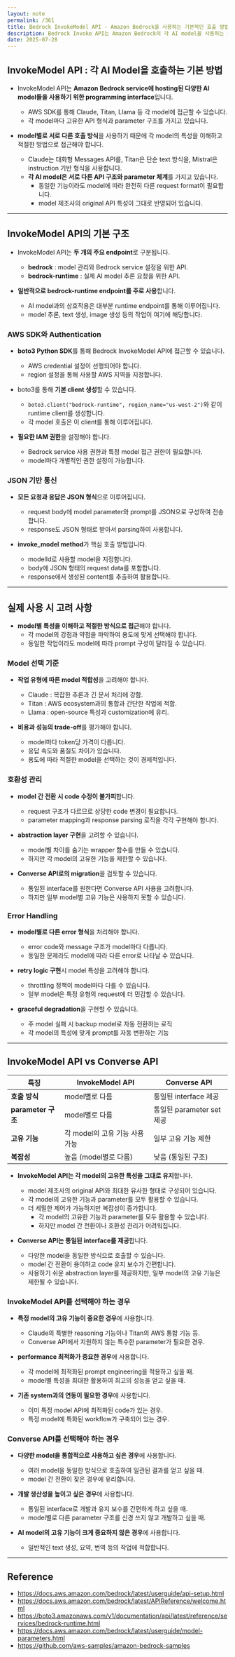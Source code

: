 ```yaml
---
layout: note
permalink: /361
title: Bedrock InvokeModel API - Amazon Bedrock을 사용하는 기본적인 호출 방법
description: Bedrock Invoke API는 Amazon Bedrock의 각 AI model을 사용하는 programming interface로, Claude, Titan, Llama 등 model마다 서로 다른 호출 방식과 parameter 구조를 가지고 있습니다.
date: 2025-07-28
---
```



## InvokeModel API : 각 AI Model을 호출하는 기본 방법

- InvokeModel API는 **Amazon Bedrock service에 hosting된 다양한 AI model들을 사용하기 위한 programming interface**입니다.
    - AWS SDK를 통해 Claude, Titan, Llama 등 각 model에 접근할 수 있습니다.
    - 각 model마다 고유한 API 형식과 parameter 구조를 가지고 있습니다.

- **model별로 서로 다른 호출 방식**을 사용하기 때문에 각 model의 특성을 이해하고 적절한 방법으로 접근해야 합니다.
    - Claude는 대화형 Messages API를, Titan은 단순 text 방식을, Mistral은 instruction 기반 형식을 사용합니다.
    - **각 AI model은 서로 다른 API 구조와 parameter 체계**를 가지고 있습니다.
        - 동일한 기능이라도 model에 따라 완전히 다른 request format이 필요합니다.
        - model 제조사의 original API 특성이 그대로 반영되어 있습니다.


---


## InvokeModel API의 기본 구조

- InvokeModel API는 **두 개의 주요 endpoint**로 구분됩니다.
    - **bedrock** : model 관리와 Bedrock service 설정을 위한 API.
    - **bedrock-runtime** : 실제 AI model 추론 요청을 위한 API.

- **일반적으로 bedrock-runtime endpoint를 주로 사용**합니다.
    - AI model과의 상호작용은 대부분 runtime endpoint를 통해 이루어집니다.
    - model 추론, text 생성, image 생성 등의 작업이 여기에 해당합니다.


### AWS SDK와 Authentication

- **boto3 Python SDK**를 통해 Bedrock InvokeModel API에 접근할 수 있습니다.
    - AWS credential 설정이 선행되어야 합니다.
    - region 설정을 통해 사용할 AWS 지역을 지정합니다.

- boto3를 통해 **기본 client 생성**할 수 있습니다.
    - `boto3.client("bedrock-runtime", region_name="us-west-2")`와 같이 runtime client를 생성합니다.
    - 각 model 호출은 이 client를 통해 이루어집니다.

- **필요한 IAM 권한**을 설정해야 합니다.
    - Bedrock service 사용 권한과 특정 model 접근 권한이 필요합니다.
    - model마다 개별적인 권한 설정이 가능합니다.


### JSON 기반 통신

- **모든 요청과 응답은 JSON 형식**으로 이루어집니다.
    - request body에 model parameter와 prompt를 JSON으로 구성하여 전송합니다.
    - response도 JSON 형태로 받아서 parsing하여 사용합니다.

- **invoke_model method**가 핵심 호출 방법입니다.
    - modelId로 사용할 model을 지정합니다.
    - body에 JSON 형태의 request data를 포함합니다.
    - response에서 생성된 content를 추출하여 활용합니다.


---


## 실제 사용 시 고려 사항

- **model별 특성을 이해하고 적절한 방식으로 접근**해야 합니다.
    - 각 model의 강점과 약점을 파악하여 용도에 맞게 선택해야 합니다.
    - 동일한 작업이라도 model에 따라 prompt 구성이 달라질 수 있습니다.


### Model 선택 기준

- **작업 유형에 따른 model 적합성**을 고려해야 합니다.
    - Claude : 복잡한 추론과 긴 문서 처리에 강함.
    - Titan : AWS ecosystem과의 통합과 간단한 작업에 적합.
    - Llama : open-source 특성과 customization에 유리.

- **비용과 성능의 trade-off**를 평가해야 합니다.
    - model마다 token당 가격이 다릅니다.
    - 응답 속도와 품질도 차이가 있습니다.
    - 용도에 따라 적절한 model을 선택하는 것이 경제적입니다.


### 호환성 관리

- **model 간 전환 시 code 수정이 불가피**합니다.
    - request 구조가 다르므로 상당한 code 변경이 필요합니다.
    - parameter mapping과 response parsing 로직을 각각 구현해야 합니다.

- **abstraction layer 구현**을 고려할 수 있습니다.
    - model별 차이를 숨기는 wrapper 함수를 만들 수 있습니다.
    - 하지만 각 model의 고유한 기능을 제한할 수 있습니다.

- **Converse API로의 migration**을 검토할 수 있습니다.
    - 통일된 interface를 원한다면 Converse API 사용을 고려합니다.
    - 하지만 일부 model별 고유 기능은 사용하지 못할 수 있습니다.


### Error Handling

- **model별로 다른 error 형식**을 처리해야 합니다.
    - error code와 message 구조가 model마다 다릅니다.
    - 동일한 문제라도 model에 따라 다른 error로 나타날 수 있습니다.

- **retry logic 구현**시 model 특성을 고려해야 합니다.
    - throttling 정책이 model마다 다를 수 있습니다.
    - 일부 model은 특정 유형의 request에 더 민감할 수 있습니다.

- **graceful degradation**을 구현할 수 있습니다.
    - 주 model 실패 시 backup model로 자동 전환하는 로직
    - 각 model의 특성에 맞게 prompt를 자동 변환하는 기능


---


## InvokeModel API vs Converse API

| 특징 | InvokeModel API | Converse API |
| --- | --- | --- |
| **호출 방식** | model별로 다름 | 통일된 interface 제공 |
| **parameter 구조** | model별로 다름 | 통일된 parameter set 제공 |
| **고유 기능** | 각 model의 고유 기능 사용 가능 | 일부 고유 기능 제한 |
| **복잡성** | 높음 (model별로 다름) | 낮음 (통일된 구조) |

- **InvokeModel API는 각 model의 고유한 특성을 그대로 유지**합니다.
    - model 제조사의 original API와 최대한 유사한 형태로 구성되어 있습니다.
    - 각 model의 고유한 기능과 parameter를 모두 활용할 수 있습니다.
    - 더 세밀한 제어가 가능하지만 복잡성이 증가합니다.
        - 각 model의 고유한 기능과 parameter를 모두 활용할 수 있습니다.
        - 하지만 model 간 전환이나 호환성 관리가 어려워집니다.

- **Converse API는 통일된 interface를 제공**합니다.
    - 다양한 model을 동일한 방식으로 호출할 수 있습니다.
    - model 간 전환이 용이하고 code 유지 보수가 간편합니다.
    - 사용하기 쉬운 abstraction layer를 제공하지만, 일부 model의 고유 기능은 제한될 수 있습니다.


### InvokeModel API를 선택해야 하는 경우

- **특정 model의 고유 기능이 중요한 경우**에 사용합니다.
    - Claude의 특별한 reasoning 기능이나 Titan의 AWS 통합 기능 등.
    - Converse API에서 지원하지 않는 특수한 parameter가 필요한 경우.

- **performance 최적화가 중요한 경우**에 사용합니다.
    - 각 model에 최적화된 prompt engineering을 적용하고 싶을 때.
    - model별 특성을 최대한 활용하여 최고의 성능을 얻고 싶을 때.

- **기존 system과의 연동이 필요한 경우**에 사용합니다.
    - 이미 특정 model API에 최적화된 code가 있는 경우.
    - 특정 model에 특화된 workflow가 구축되어 있는 경우.


### Converse API를 선택해야 하는 경우

- **다양한 model을 통합적으로 사용하고 싶은 경우**에 사용합니다.
    - 여러 model을 동일한 방식으로 호출하여 일관된 결과를 얻고 싶을 때.
    - model 간 전환이 잦은 경우에 유리합니다.

- **개발 생산성을 높이고 싶은 경우**에 사용합니다.
    - 통일된 interface로 개발과 유지 보수를 간편하게 하고 싶을 때.
    - model별로 다른 parameter 구조를 신경 쓰지 않고 개발하고 싶을 때.

- **AI model의 고유 기능이 크게 중요하지 않은 경우**에 사용합니다.
    - 일반적인 text 생성, 요약, 번역 등의 작업에 적합합니다.


---


## Reference

- <https://docs.aws.amazon.com/bedrock/latest/userguide/api-setup.html>
- <https://docs.aws.amazon.com/bedrock/latest/APIReference/welcome.html>
- <https://boto3.amazonaws.com/v1/documentation/api/latest/reference/services/bedrock-runtime.html>
- <https://docs.aws.amazon.com/bedrock/latest/userguide/model-parameters.html>
- <https://github.com/aws-samples/amazon-bedrock-samples>

